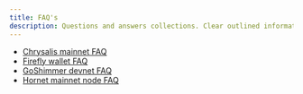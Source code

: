 ```yaml
---
title: FAQ's
description: Questions and answers collections. Clear outlined information for the most common questions around IOTA.
---
```


- [Chrysalis mainnet FAQ](/introduction/faq)
- [Firefly wallet FAQ](/learn/wallets/firefly/faq-and-troubleshooting)
- [GoShimmer devnet FAQ](/goshimmer/faq)
- [Hornet mainnet node FAQ](/hornet/faq)
